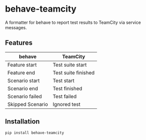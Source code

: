 # behave-teamcity
A formatter for behave to report test results to TeamCity via service messages.

## Features

| behave           | TeamCity            |
| ---              | ---                 |
| Feature start    | Test suite start    |
| Feature end      | Test suite finished |
| Scenario start   | Test start          |
| Scenario end     | Test finished       |
| Scenario failed  | Test failed         |
| Skipped Scenario | Ignored test        |   


## Installation
```bash
pip install behave-teamcity
````


